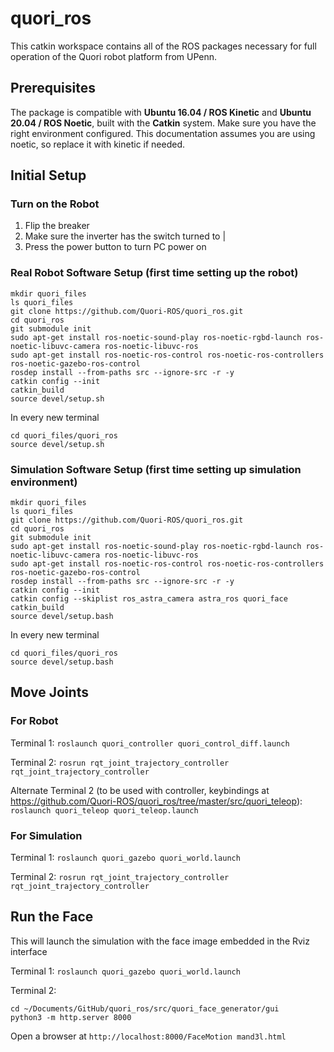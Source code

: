# quori_ros

This catkin workspace contains all of the ROS packages necessary for full operation of the Quori robot platform from UPenn.

## Prerequisites

The package is compatible with **Ubuntu 16.04 / ROS Kinetic** and **Ubuntu 20.04 / ROS Noetic**, built with the **Catkin** system. Make sure you have the right environment configured. This documentation assumes you are using noetic, so replace it with kinetic if needed.

## Initial Setup

### Turn on the Robot

1. Flip the breaker
2. Make sure the inverter has the switch turned to |
3. Press the power button to turn PC power on

### Real Robot Software Setup (first time setting up the robot)

```
mkdir quori_files
ls quori_files
git clone https://github.com/Quori-ROS/quori_ros.git
cd quori_ros
git submodule init
sudo apt-get install ros-noetic-sound-play ros-noetic-rgbd-launch ros-noetic-libuvc-camera ros-noetic-libuvc-ros
sudo apt-get install ros-noetic-ros-control ros-noetic-ros-controllers ros-noetic-gazebo-ros-control
rosdep install --from-paths src --ignore-src -r -y
catkin config --init
catkin_build
source devel/setup.sh
```

In every new terminal
```
cd quori_files/quori_ros
source devel/setup.sh
```

### Simulation Software Setup (first time setting up simulation environment)

```
mkdir quori_files
ls quori_files
git clone https://github.com/Quori-ROS/quori_ros.git
cd quori_ros
git submodule init
sudo apt-get install ros-noetic-sound-play ros-noetic-rgbd-launch ros-noetic-libuvc-camera ros-noetic-libuvc-ros
sudo apt-get install ros-noetic-ros-control ros-noetic-ros-controllers ros-noetic-gazebo-ros-control
rosdep install --from-paths src --ignore-src -r -y
catkin config --init
catkin config --skiplist ros_astra_camera astra_ros quori_face
catkin_build
source devel/setup.bash
```

In every new terminal
```
cd quori_files/quori_ros
source devel/setup.bash
```

## Move Joints

### For Robot

Terminal 1: `roslaunch quori_controller quori_control_diff.launch`

Terminal 2: `rosrun rqt_joint_trajectory_controller rqt_joint_trajectory_controller`

Alternate Terminal 2 (to be used with controller, keybindings at https://github.com/Quori-ROS/quori_ros/tree/master/src/quori_teleop): `roslaunch quori_teleop quori_teleop.launch`

### For Simulation

Terminal 1: `roslaunch quori_gazebo quori_world.launch`

Terminal 2: `rosrun rqt_joint_trajectory_controller rqt_joint_trajectory_controller`

## Run the Face

This will launch the simulation with the face image embedded in the Rviz interface

Terminal 1: `roslaunch quori_gazebo quori_world.launch`

Terminal 2:
```
cd ~/Documents/GitHub/quori_ros/src/quori_face_generator/gui
python3 -m http.server 8000
```

Open a browser at `http://localhost:8000/FaceMotion mand3l.html`




